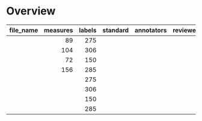

# Overview
|file_name|measures|labels|standard|annotators|reviewers|
|---------|-------:|-----:|--------|----------|---------|
|         |      89|   275|        |          |         |
|         |     104|   306|        |          |         |
|         |      72|   150|        |          |         |
|         |     156|   285|        |          |         |
|         |        |   275|        |          |         |
|         |        |   306|        |          |         |
|         |        |   150|        |          |         |
|         |        |   285|        |          |         |
